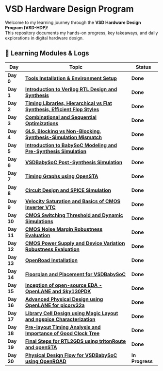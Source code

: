 # VSD Hardware Design Program

Welcome to my learning journey through the **VSD Hardware Design Program (VSD-HDP)**!  
This repository documents my hands-on progress, key takeaways, and daily explorations in digital hardware design.

## 🔗 Learning Modules & Logs

| **Day**   | **Topic**                                                                                                                | **Status** |
|-------|----------------------------------------------------------------------------------------------------------------------|--------|
| **Day 0** | [**Tools Installation & Environment Setup**](Day%200/README.md)                                                          | **Done**   |
| **Day 1** | [**Introduction to Verilog RTL Design and Synthesis**](Day%201/README.md)                                                | **Done**   |
| **Day 2** | [**Timing Libraries, Hierarchical vs Flat Synthesis, Efficient Flop Styles**](Day%202/README.md)                         | **Done**   |
| **Day 3** | [**Combinational and Sequential Optimizations**](Day%203/README.md)                                                      | **Done**   |
| **Day 4** | [**GLS, Blocking vs Non-Blocking, Synthesis-Simulation Mismatch**](Day%204/README.md)                                    | **Done**   |
| **Day 5** | [**Introduction to BabySoC Modeling and Pre-Synthesis Simulation**](Day%205/README.md)                                   | **Done**   |
| **Day 6** | [**VSDBabySoC Post-Synthesis Simulation**](Day%206/README.md)                                                            | **Done**   |
| **Day 7** | [**Timing Graphs using OpenSTA**](Day%207/README.md)                                                                     | **Done**   |
| **Day 8** | [**Circuit Design and SPICE Simulation**](Day%208/README.md)                                                             | **Done**   |
| **Day 9** | [**Velocity Saturation and Basics of CMOS Inverter VTC**](Day%209/README.md)                                             | **Done**   |
| **Day 10**| [**CMOS Switching Threshold and Dynamic Simulations**](Day%2010/README.md)                                               | **Done**   |
| **Day 11**| [**CMOS Noise Margin Robustness Evaluation**](Day%2011/README.md)                                                        | **Done**   |
| **Day 12**| [**CMOS Power Supply and Device Variation Robustness Evaluation**](Day%2012/README.md)                                   | **Done**   |
| **Day 13**| [**OpenRoad Installation**](Day%2013/README.md)                                                                          | **Done**   |
| **Day 14**| [**Floorplan and Placement for VSDBabySoC**](Day%2014/README.md)                                                         | **Done**   |
| **Day 15**| [**Inception of open-source EDA - OpenLANE and Sky130PDK**](Day%2015/README.md)                                          | **Done**   |
| **Day 16**| [**Advanced Physical Design using OpenLANE for picorv32a**](Day%2016/README.md)                                          | **Done**   |
| **Day 17**| [**Library Cell Design using Magic Layout and ngspice Characterization**](Day%2017/README.md)                            | **Done**   |
| **Day 18**| [**Pre-layout Timing Analysis and Importance of Good Clock Tree**](Day%2018/README.md)                                   | **Done**   |
| **Day 19**| [**Final Steps for RTL2GDS using tritonRoute and openSTA**](Day%2019/README.md)                                          | **Done**   |
| **Day 20**| [**Physical Design Flow for VSDBabySoC using OpenROAD**](Day%2020/README.md)                                             | **In Progress** |

